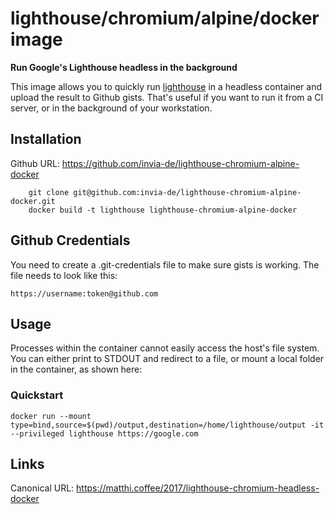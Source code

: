 # lighthouse/chromium/alpine/docker image

**Run Google's Lighthouse headless in the background**

This image allows you to quickly run [lighthouse](https://github.com/GoogleChrome/lighthouse) in a headless container and upload the result to Github gists. That's useful if you want to run it from a CI server, or in the background of your workstation.

## Installation

Github URL: <https://github.com/invia-de/lighthouse-chromium-alpine-docker>

```shell
    git clone git@github.com:invia-de/lighthouse-chromium-alpine-docker.git
    docker build -t lighthouse lighthouse-chromium-alpine-docker
```

## Github Credentials

You need to create a .git-credentials file to make sure gists is working. The file needs to look like this:

```
https://username:token@github.com
```

## Usage

Processes within the container cannot easily access the host's file system. You can either print to STDOUT and redirect to a file, or mount a local folder in the container, as shown here:

### Quickstart

```shell
docker run --mount type=bind,source=$(pwd)/output,destination=/home/lighthouse/output -it --privileged lighthouse https://google.com
```

## Links

Canonical URL: <https://matthi.coffee/2017/lighthouse-chromium-headless-docker>
